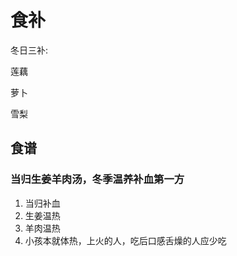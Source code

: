 # 食补

冬日三补:

莲藕

萝卜

雪梨

## 食谱

### 当归生姜羊肉汤，冬季温养补血第一方

   1. 当归补血
   2. 生姜温热
   3. 羊肉温热
   4. 小孩本就体热，上火的人，吃后口感舌燥的人应少吃